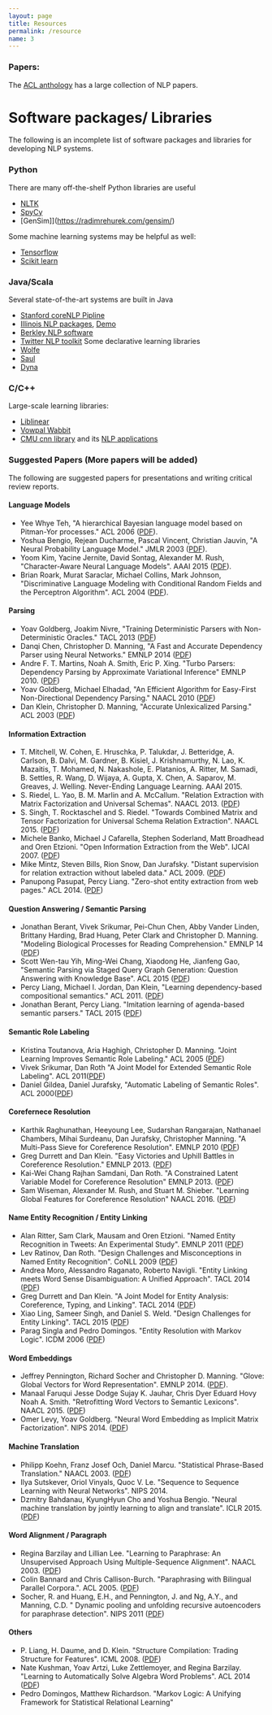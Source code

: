 ```yaml
---
layout: page
title: Resources
permalink: /resource
name: 3
---
```


### Papers:
The [ACL anthology](http://aclweb.org/anthology-new/) has a large collection of NLP papers. 


# Software packages/ Libraries
The following is an incomplete list of software packages and libraries for developing NLP systems. 

### Python
There are many off-the-shelf Python libraries are useful
- [NLTK](http://www.nltk.org/)
- [SpyCy](https://spacy.io/)
- [GenSim]](https://radimrehurek.com/gensim/)

Some machine learning systems may be helpful as well:
- [Tensorflow](https://www.tensorflow.org/)
- [Scikit learn](http://scikit-learn.org/stable/)

### Java/Scala
Several state-of-the-art systems are built in Java
- [Stanford coreNLP Pipline](http://stanfordnlp.github.io/CoreNLP/)
- [Illinois NLP packages](https://cogcomp.cs.illinois.edu/page/software/), [Demo](http://cogcomp.cs.illinois.edu/curator/demo/)
- [Berkley NLP software](http://nlp.cs.berkeley.edu/software.shtml)
- [Twitter NLP toolkit](https://github.com/aritter/twitter_nlp)
Some declarative learning libraries
- [Wolfe](http://www.wolfe.ml/)
- [Saul](https://github.com/IllinoisCogComp/saul)
- [Dyna](https://github.com/nwf/dyna)

### C/C++
Large-scale learning libraries:
- [Liblinear](https://www.csie.ntu.edu.tw/~cjlin/liblinear/)
- [Vowpal Wabbit](www.hunch.net/~vw)
- [CMU cnn library](https://github.com/clab/cnn) and its [NLP applications](https://github.com/clab)


### Suggested Papers (More papers will be added)

The following are suggested papers for presentations and writing critical review reports. 

#### Language Models

- Yee Whye Teh, "A hierarchical Bayesian language model based on Pitman-Yor processes." ACL 2006 ([PDF](http://www.aclweb.org/anthology/P06-1124.pdf)).
- Yoshua Bengio, Rejean Ducharme, Pascal Vincent, Christian Jauvin, "A Neural Probability Language Model." JMLR 2003 ([PDF](http://www.jmlr.org/papers/volume3/bengio03a/bengio03a.pdf)).
- Yoom Kim, Yacine Jernite, David Sontag, Alexander M. Rush, "Character-Aware Neural Language Models". AAAI 2015 ([PDF](https://arxiv.org/pdf/1508.06615v4.pdf)).
- Brian Roark, Murat Saraclar, Michael Collins, Mark Johnson, "Discriminative Language Modeling with Conditional Random Fields and the Perceptron Algorithm". ACL 2004 ([PDF](http://www.aclweb.org/anthology/P04-1007.pdf)).

#### Parsing
- Yoav Goldberg, Joakim Nivre, "Training Deterministic Parsers with Non-Deterministic Oracles." TACL 2013 ([PDF](http://www.aclweb.org/anthology/Q/Q13/Q13-1033.pdf))
- Danqi Chen, Christopher D. Manning, "A Fast and Accurate Dependency Parser using Neural Networks." EMNLP 2014 ([PDF](http://cs.stanford.edu/people/danqi/papers/emnlp2014.pdf))
- Andre F. T. Martins,  Noah A. Smith, Eric P. Xing. "Turbo Parsers: Dependency Parsing by Approximate Variational Inference" EMNLP 2010. ([PDF](https://www.cs.cmu.edu/~afm/Home_files/emnlp2010.pdf))
- Yoav Goldberg, Michael Elhadad, "An Efficient Algorithm for Easy-First Non-Directional Dependency Parsing." NAACL 2010 ([PDF](http://www.aclweb.org/anthology/N10-1115))
- Dan Klein, Christopher D. Manning, "Accurate Unlexicalized Parsing." ACL 2003 ([PDF](https://people.eecs.berkeley.edu/~klein/papers/unlexicalized-parsing.pdf))


#### Information Extraction 
- T. Mitchell, W. Cohen, E. Hruschka, P. Talukdar, J. Betteridge, A. Carlson, B. Dalvi, M. Gardner, B. Kisiel, J. Krishnamurthy, N. Lao, K. Mazaitis, T. Mohamed, N. Nakashole, E. Platanios, A. Ritter, M. Samadi, B. Settles, R. Wang, D. Wijaya, A. Gupta, X. Chen, A. Saparov, M. Greaves, J. Welling. Never-Ending Language Learning. AAAI 2015.
- S. Riedel, L. Yao, B. M. Marlin and A. McCallum. "Relation Extraction with Matrix Factorization and Universal Schemas". NAACL 2013. ([PDF](http://www.aclweb.org/anthology/N13-1008))
- S. Singh, T. Rocktaschel and S. Riedel. "Towards Combined Matrix and Tensor Factorization for Universal Schema Relation Extraction". NAACL 2015. ([PDF](http://sameersingh.org/files/papers/mftf-vsm15.pdf))
- Michele Banko, Michael J Cafarella, Stephen Soderland, Matt Broadhead and Oren Etzioni. "Open Information Extraction from the Web".  IJCAI 2007. ([PDF](http://www.aaai.org/Papers/IJCAI/2007/IJCAI07-429.pdf))
- Mike Mintz, Steven Bills, Rion Snow, Dan Jurafsky. "Distant supervision for relation extraction without labeled data." ACL 2009. ([PDF](http://web.stanford.edu/~jurafsky/mintz.pdf))
- Panupong Pasupat, Percy Liang. "Zero-shot entity extraction from web pages." ACL 2014. ([PDF](http://cs.stanford.edu/~pliang/papers/extraction-acl2014.pdf))
#### Question Answering / Semantic Parsing
- Jonathan Berant, Vivek Srikumar, Pei-Chun Chen, Abby Vander Linden, Brittany Harding, Brad Huang, Peter Clark and Christopher D. Manning. "Modeling Biological Processes for Reading Comprehension." EMNLP 14 ([PDF](http://nlp.stanford.edu/pubs/berant-srikumar-manning-emnlp14.pdf))
- Scott Wen-tau Yih, Ming-Wei Chang, Xiaodong He, Jianfeng Gao, "Semantic Parsing via Staged Query Graph Generation: Question Answering with Knowledge Base". ACL 2015 ([PDF](http://www.aclweb.org/anthology/P15-1128))
- Percy Liang, Michael I. Jordan, Dan Klein, "Learning dependency-based compositional semantics." ACL 2011. ([PDF](http://cs.stanford.edu/~pliang/papers/dcs-acl2011.pdf))
- Jonathan Berant, Percy Liang. "Imitation learning of agenda-based semantic parsers." TACL 2015 ([PDF](http://cs.stanford.edu/~pliang/papers/agenda-tacl2015.pdf))


#### Semantic Role Labeling
- Kristina Toutanova, Aria Haghigh, Christopher D. Manning. "Joint Learning Improves Semantic Role Labeling." ACL 2005 ([PDF](http://www.aclweb.org/anthology/P05-1073))
- Vivek Srikumar, Dan Roth "A Joint Model for Extended Semantic Role Labeling". ACL 2011([PDF](http://www.aclweb.org/anthology/D11-1012))
- Daniel Gildea, Daniel Jurafsky, "Automatic Labeling of Semantic Roles". ACL 2000([PDF](http://www.aclweb.org/anthology/P00-1065))

#### Corefernece Resolution
- Karthik Raghunathan, Heeyoung Lee, Sudarshan Rangarajan, Nathanael Chambers, Mihai Surdeanu, Dan Jurafsky, Christopher Manning. "A Multi-Pass Sieve for Coreference Resolution". EMNLP 2010 ([PDF](http://www.aclweb.org/anthology/D10-1048))
- Greg Durrett and Dan Klein. "Easy Victories and Uphill Battles in Coreference Resolution." EMNLP 2013. ([PDF](http://www.eecs.berkeley.edu/~gdurrett/papers/durrett-klein-emnlp2013.pdf))
- Kai-Wei Chang Rajhan Samdani, Dan Roth. "A Constrained Latent Variable Model for Coreference Resolution" EMNLP 2013. ([PDF](http://www.aclweb.org/website/old_anthology/D/D13/D13-1057.pdf))
- Sam Wiseman, Alexander M. Rush, and Stuart M. Shieber. "Learning Global Features for Coreference Resolution" NAACL 2016. ([PDF](http://nlp.seas.harvard.edu/papers/corefmain.pdf))


#### Name Entity Recognition / Entity Linking
- Alan Ritter, Sam Clark, Mausam and Oren Etzioni. "Named Entity Recognition in Tweets: An Experimental Study". EMNLP 2011 ([PDF](https://homes.cs.washington.edu/~mausam/papers/emnlp11.pdf))
- Lev Ratinov,  Dan Roth. "Design Challenges and Misconceptions in Named Entity Recognition". CoNLL 2009 ([PDF](http://www.cs.brandeis.edu/~marc/misc/proceedings/naacl-hlt-2009/CoNLL/pdf/CoNLL19.pdf))
- Andrea Moro, Alessandro Raganato, Roberto Navigli. "Entity Linking meets Word Sense Disambiguation: A Unified Approach". TACL 2014 ([PDF](https://transacl.org/ojs/index.php/tacl/article/download/291/47))
- Greg Durrett and Dan Klein. "A Joint Model for Entity Analysis: Coreference, Typing, and Linking". TACL 2014 ([PDF](http://nlp.cs.berkeley.edu/pubs/Durrett-Klein_2014_Joint_paper.pdf))
- Xiao Ling, Sameer Singh, and Daniel S. Weld. "Design Challenges for Entity Linking". TACL 2015 ([PDF](http://sameersingh.org/files/papers/entitylinking-tacl15.pdf))
- Parag Singla and Pedro Domingos. "Entity Resolution with Markov Logic". ICDM 2006 ([PDF](http://homes.cs.washington.edu/~pedrod/papers/icdm06.pdf))


#### Word Embeddings
- Jeffrey Pennington, Richard Socher and Christopher D. Manning. "Glove: Global Vectors for Word Representation". EMNLP 2014. ([PDF](http://nlp.stanford.edu/projects/glove/glove.pdf)).
- Manaal Faruqui Jesse Dodge Sujay K. Jauhar, Chris Dyer Eduard Hovy Noah A. Smith. "Retrofitting Word Vectors to Semantic Lexicons". NAACL 2015. ([PDF](https://www.cs.cmu.edu/~hovy/papers/15HLT-retrofitting-word-vectors.pdf))
- Omer Levy, Yoav Goldberg. "Neural Word Embedding as Implicit Matrix Factorization". NIPS 2014. ([PDF](https://papers.nips.cc/paper/5477-neural-word-embedding-as-implicit-matrix-factorization.pdf))

#### Machine Translation 
- Philipp Koehn, Franz Josef Och, Daniel Marcu. "Statistical Phrase-Based Translation."  NAACL 2003. ([PDF](http://www.aclweb.org/anthology/N03-1017))
- Ilya Sutskever, Oriol Vinyals, Quoc V. Le. "Sequence to Sequence Learning with Neural Networks". NIPS 2014. 
- Dzmitry Bahdanau, KyungHyun Cho and Yoshua Bengio. "Neural machine translation by jointly learning to align and translate". ICLR 2015. ([PDF](https://arxiv.org/pdf/1409.0473v7.pdf))

#### Word Alignment / Paragraph 
- Regina Barzilay and Lillian Lee. "Learning to Paraphrase: An Unsupervised Approach Using Multiple-Sequence Alignment". NAACL 2003. ([PDF](http://www.cs.cornell.edu/home/llee/papers/statpar.pdf))
- Colin Bannard and Chris Callison-Burch. "Paraphrasing with Bilingual Parallel Corpora.". ACL 2005.  ([PDF](https://www.cs.jhu.edu/~ccb/publications/paraphrasing-with-bilingual-parallel-corpora.pdf))
- Socher, R. and Huang, E.H., and Pennington, J. and Ng, A.Y., and Manning, C.D. " Dynamic pooling and unfolding recursive autoencoders for paraphrase detection". NIPS 2011 ([PDF](http://www.socher.org/uploads/Main/SocherHuangPenningtonNgManning_NIPS2011.pdf))

#### Others
- P. Liang, H. Daume, and D. Klein. "Structure Compilation: Trading Structure for Features". ICML 2008. ([PDF](https://cs.stanford.edu/~pliang/papers/structure-icml2008.pdf))
- Nate Kushman, Yoav Artzi, Luke Zettlemoyer, and Regina Barzilay. "Learning to Automatically Solve Algebra Word Problems". ACL 2014 ([PDF](https://people.csail.mit.edu/regina/my_papers/wp.pdf))
- Pedro Domingos, Matthew Richardson. "Markov Logic: A Unifying Framework for Statistical Relational Learning"

